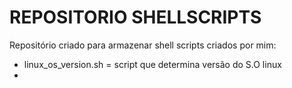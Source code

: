 # REPOSITORIO SHELLSCRIPTS

Repositório criado para armazenar shell scripts criados por mim:



* linux_os_version.sh = script que determina versão do S.O linux
* 

